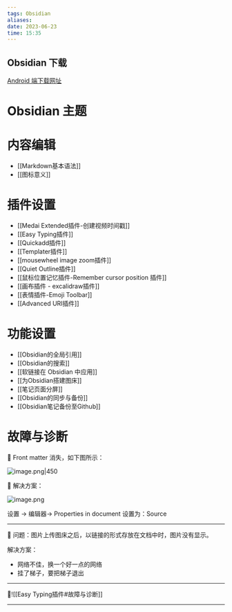 ```yaml
---
tags: Obsidian
aliases: 
date: 2023-06-23
time: 15:35
---
```


## Obsidian 下载

[Android 端下载网址](https://mobile.softpedia.com/apk/obsidian)

# Obsidian 主题


# 内容编辑

- [[Markdown基本语法]]
- [[图标意义]]


# 插件设置

- [[Medai Extended插件-创建视频时间戳]]
- [[Easy Typing插件]]
- [[Quickadd插件]]
- [[Templater插件]]
- [[mousewheel image zoom插件]]
- [[Quiet Outline插件]]
- [[鼠标位置记忆插件-Remember cursor position 插件]]
- [[画布插件 - excalidraw插件]]
- [[表情插件-Emoji Toolbar]]
- [[Advanced URI插件]]


# 功能设置

- [[Obsidian的全局引用]]
- [[Obsidian的搜索]]
- [[软链接在 Obsidian 中应用]]
- [[为Obsidian搭建图床]]
- [[笔记页面分屏]]
- [[Obsidian的同步与备份]]
- [[Obsidian笔记备份至Github]]

# 故障与诊断

🐳 Front matter 消失，如下图所示：

![image.png|450](https://zbn-picture-1319009493.cos.ap-guangzhou.myqcloud.com/public-pic/202309031326991.png)

🌟 解决方案：

![image.png](https://zbn-picture-1319009493.cos.ap-guangzhou.myqcloud.com/public-pic/202309031327913.png)

设置 -> 编辑器-> Properties in document 设置为：Source

---
🐳 问题：图片上传图床之后，以链接的形式存放在文档中时，图片没有显示。

解决方案：
- 网络不佳，换一个好一点的网络
- 挂了梯子，要把梯子退出

---
🐳![[Easy Typing插件#故障与诊断]]

---





